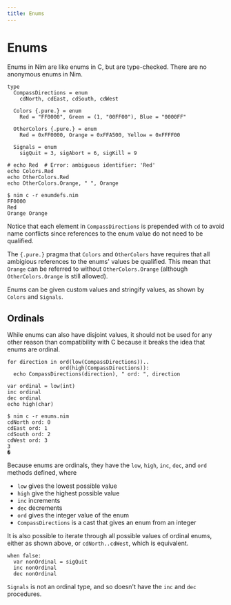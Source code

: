 ```yaml
---
title: Enums
---
```

# Enums
Enums in Nim are like enums in C, but are type-checked. There are no anonymous enums in Nim.

``` nimrod
type
  CompassDirections = enum
    cdNorth, cdEast, cdSouth, cdWest

  Colors {.pure.} = enum
    Red = "FF0000", Green = (1, "00FF00"), Blue = "0000FF"

  OtherColors {.pure.} = enum
    Red = 0xFF0000, Orange = 0xFFA500, Yellow = 0xFFFF00

  Signals = enum
    sigQuit = 3, sigAbort = 6, sigKill = 9

# echo Red  # Error: ambiguous identifier: 'Red'
echo Colors.Red
echo OtherColors.Red
echo OtherColors.Orange, " ", Orange
```

```console
$ nim c -r enumdefs.nim
FF0000
Red
Orange Orange
```

Notice that each element in `CompassDirections` is prepended with `cd` to avoid name conflicts since references to the enum value do not need to be qualified.

The `{.pure.}` pragma that `Colors` and `OtherColors` have requires that all ambigious references to the enums' values be qualified. This mean that `Orange` can be referred to without `OtherColors.Orange` (although `OtherColors.Orange` is still allowed).

Enums can be given custom values and stringify values, as shown by `Colors` and `Signals`.

## Ordinals

While enums can also have disjoint values, it should not be used for any other reason than compatibility with C because it breaks the idea that enums are ordinal.

``` nimrod
for direction in ord(low(CompassDirections))..
                 ord(high(CompassDirections)):
  echo CompassDirections(direction), " ord: ", direction

var ordinal = low(int)
inc ordinal
dec ordinal
echo high(char)
```
```console
$ nim c -r enums.nim
cdNorth ord: 0
cdEast ord: 1
cdSouth ord: 2
cdWest ord: 3
3
�
```

Because enums are ordinals, they have the `low`, `high`, `inc`, `dec`, and `ord` methods defined, where

 - `low` gives the lowest possible value
 - `high` give the highest possible value
 - `inc` increments
 - `dec` decrements
 - `ord` gives the integer value of the enum
 - `CompassDirections` is a cast that gives an enum from an integer

It is also possible to iterate through all possible values of ordinal enums, either as shown above, or `cdNorth..cdWest`, which is equivalent.


``` nimrod
when false:
  var nonOrdinal = sigQuit
  inc nonOrdinal
  dec nonOrdinal
```

`Signals` is not an ordinal type, and so doesn't have the `inc` and `dec` procedures.